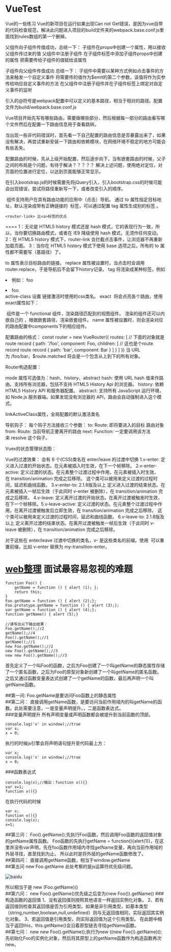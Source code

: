 # VueTest
Vue的一些练习
Vue的新项目在运行如果出现Can not Get错误，是因为vue自带的代码检查规范，解决此问题进入项目的build文件夹的webpack.base.conf.js里面找到rules数组的第一个删掉。

父组件向子组件传值成功，总结一下：
子组件在props中创建一个属性，用以接收父组件传过来的值
父组件中注册子组件
在子组件标签中添加子组件props中创建的属性
把需要传给子组件的值赋给该属性

子组件向父组件传值成功
总结一下：
子组件中需要以某种方式例如点击事件的方法来触发一个自定义事件
将需要传的值作为$emit的第二个参数，该值将作为实参传给响应自定义事件的方法
在父组件中注册子组件并在子组件标签上绑定对自定义事件的监听

引入的@符号是webpack配置中可以定义的基本路径，相当于相对的路径。配置文件为build/webpack.base.conf.js


Vue项目开始先写有哪些路由，需要做哪些部分，然后根据每一部分的路由看写哪个文件然后在配置一下路由信息用于查看跳转。

当出现一些非代码错误时，首先看一下自己配置的路由信息是否暴露出来了，如果没有解决，再尝试重新安装一下路由和依赖模块，在网络环境不稳定的地方可能会有些丢失。

配置路由的时候，先从上级开始配置，然后逐步向下，当有嵌套路由的时候，父子之间的布局是个问题，有待于解决？？？？？
解决上述问题，使用绝对定位，对页面的位置进行定位，以达到页面能够正常显示。

在引入bootstrap.js的时候需要先将jQuery引入，引入bootstrap.css的时候可能会出现错误，尝试将路径重新写一下，或者改变引入的顺序。


<router-link> 组件支持用户在具有路由功能的应用中（点击）导航。 通过 to 属性指定目标地址，默认渲染成带有正确链接的 <a> 标签，可以通过配置 tag 属性生成别的标签.。

```
<router-link> 比<a>标签的优点
```
====
1：无论是 HTML5 history 模式还是 hash 模式，它的表现行为一致，所以，当你要切换路由模式，或者在 IE9 降级使用 hash 模式，无须作任何变动。
2：在 HTML5 history 模式下，router-link 会拦截点击事件，让浏览器不再重新加载页面。
3：当你在 HTML5 history 模式下使用 base 选项之后，所有的 to 属性都不需要写（基路径）了。

to 属性表示目标路由的链接。
replace 属性被设置时，当点击时会调用router.replace，于是导航后不会留下history记录。
tag 将<router-link>渲染成某种标签，例如<li>
例如：
<router-link to="/foo" tag="li">foo</router-link>
<!-- 渲染结果 --> 
<li>foo</li>
active-class 设置 链接激活时使用的css类名。
exact <router-link to="/"> 将会点亮各个路由，使用exact属性如下：
<!-- 这个链接只会在地址为 / 的时候被激活 -->
 <router-link to="/" exact>


<router-view> 组件是一个 functional 组件，渲染路径匹配到的视图组件。<router-view> 渲染的组件还可以内嵌自己的 <router-view>，根据嵌套路径，渲染嵌套组件。
name 属性被设置时，则会渲染对应的路由配置中components下的相应组件。

配置路由的格式：
const router = new VueRouter({ 
routes: [ 
// 下面的对象就是 
route record {
 path: '/foo', component: Foo, 
children: [ 
// 这也是个route record
route record { path: 'bar', component: Bar } 
] 
} 
] 
})
当 URL 为 /foo/bar，$route.matched 将会是一个包含从上到下的所有对象。


Router构造配置：

mode 属性可选值为：hash、history、abstract
hash: 使用 URL hash 值来作路由。支持所有浏览器，包括不支持 HTML5 History Api 的浏览器。
history: 依赖 HTML5 History API 和服务器配置。
abstract: 支持所有 JavaScript 运行环境，如 Node.js 服务器端。如果发现没有浏览器的 API，路由会自动强制进入这个模式。

linkActiveClass属性，全局配置<router-link>的默认激活类名

导航钩子：
每个钩子方法接收三个参数：
to: Route: 即将要进入的目标 路由对象
from: Route: 当前导航正要离开的路由
next: Function: 一定要调用该方法来 resolve 这个钩子。

Vuex的状态管理状态图：





Vue的过渡效果：
会有 6 个(CSS)类名在 enter/leave 的过渡中切换
1.v-enter: 定义进入过渡的开始状态。在元素被插入时生效，在下一个帧移除。
2.v-enter-active: 定义过渡的状态。在元素整个过渡过程中作用，在元素被插入时生效，在 transition/animation 完成之后移除。 这个类可以被用来定义过渡的过程时间，延迟和曲线函数。
3.v-enter-to: 2.1.8版及以上 定义进入过渡的结束状态。在元素被插入一帧后生效（于此同时 v-enter 被删除），在 transition/animation 完成之后移除。
4.v-leave: 定义离开过渡的开始状态。在离开过渡被触发时生效，在下一个帧移除。5.v-leave-active: 定义过渡的状态。在元素整个过渡过程中作用，在离开过渡被触发后立即生效，在 transition/animation 完成之后移除。 这个类可以被用来定义过渡的过程时间，延迟和曲线函数。
6.v-leave-to: 2.1.8版及以上 定义离开过渡的结束状态。在离开过渡被触发一帧后生效（于此同时 v-leave 被删除），在 transition/animation 完成之后移除。

对于这些在 enter/leave 过渡中切换的类名，v- 是这些类名的前缀。使用 <transition name="my-transition"> 可以重置前缀，比如 v-enter 替换为 my-transition-enter。

[web整理](https://github.com/XinLi96/VueTest/blob/master/前端整理/web复习.md)
面试最容易忽视的难题
=====
```
function Foo() {
    getName = function () { alert (1); };
    return this;
}
Foo.getName = function () { alert (2);};
Foo.prototype.getName = function () { alert (3);};
var getName = function () { alert (4);};
function getName() { alert (5);}

//请写出以下输出结果：
Foo.getName();//2
getName();//4
Foo().getName();//1
getName();//1
new Foo.getName();//2
new Foo().getName();//3
new new Foo().getName();//3
```
首先定义了一个叫Foo的函数，之后为Foo创建了一个叫getName的静态属性存储了一个匿名函数，之后为Foo的原型对象新创建了一个叫getName的匿名函数。之后又通过函数变量表达式创建了一个getName的函数，最后再声明一个叫getName函数。


##第一问:
Foo.getName是要访问Foo函数上的静态属性<br>
##第二问：
直接调用getName函数，是要访问当前作用域内的叫getName的函数。此处需要注意，一是变量声明提升。，二是函数表达式。<br>
###变量声明提升
所有声明变量或声明函数都会被提升到当前函数的顶部。<br>
```
console.log('x' in window);//true
var x;
x = 0;
```
执行的时候js引擎会将声明语句提升至代码最上方：
```
var x;
console.log('x' in window);//true
x = 0;
```
###函数表达式
```
console.log(x);//输出：function x(){}
var x=1;
function x(){}
```
在执行代码的时候
```
var x;
function x(){}
console.log(x);
x=1;
```
##第三问：
Foo().getName();先执行Foo函数，然后调用Foo函数的返回值对象的getName属性函数。
Foo函数的先执行getName = function(){alert(1)}，在这里并没有var声明，先在foo函数作用域内寻找getName变量，再向当前作用域的外层寻找，直至找到为止。
所以此时是将外层的getName函数修改了。<br>
##第四问：
直接调用getName函数，相当于window.getName<br>
##第五问
new Foo.getName 此处考察的是js运算符优先级问题。

![baidu](http://images2015.cnblogs.com/blog/746158/201602/746158-20160214172948591-1509302580.png)

所以相当于是 new (Foo.getName)()<br>
##第六问：
new Foo().getName()优先级之后变为(new Foo()).getName()
###构造函数的返回值
1、没有返回值则按照其他语言一样返回实例化对象。
2、若有返回值则检查其返回值是否为引用类型。如果是非引用类型，如基本类型（string,number,boolean,null,undefined）则与无返回值相同，实际返回其实例化对象。
3、若返回值是引用类型，则实际返回值为这个引用类型。
在此题中相当于返回this，this.getName()会沿着原型链去寻找getName函数。<br>
##第七问：
new new Foo().getName();执行为new ((new Foo()).getName)();
先初始化Foo的实例化对象，然后将其原型上的getName函数作为构造函数再次new。